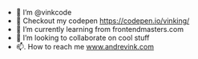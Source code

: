 - 👋  I’m @vinkcode
- 👀  Checkout my codepen https://codepen.io/vinking/
- 🌱  I’m currently learning from frontendmasters.com
- 💞️  I’m looking to collaborate on cool stuff
- 📫. How to reach me www.andrevink.com

<!---
vinkcode/vinkcode is a ✨ special ✨ repository because its `README.md` (this file) appears on your GitHub profile.
You can click the Preview link to take a look at your changes.
--->
